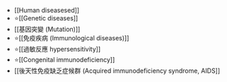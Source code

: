 - [[Human diseasesed]]
- ⭐[[Genetic diseases]]
- [[基因突變 (Mutation)]]
- ⭐[[免疫疾病 (Immunological diseases)]]
- ⭐[[過敏反應 hypersensitivity]]
- ⭐[[Congenital immunodeficiency]]
- [[後天性免疫缺乏症候群 (Acquired  immunodeficiency syndrome, AIDS]]
